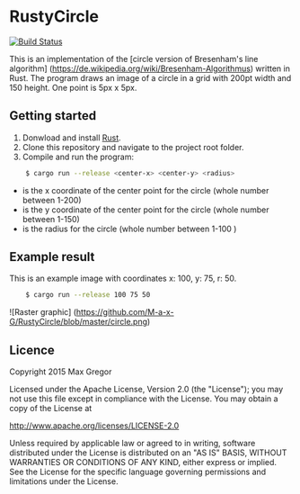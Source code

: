# RustyCircle

[![Build Status](https://travis-ci.org/M-a-x-G/RustyCircle.svg)](https://travis-ci.org/M-a-x-G/RustyCircle)

This is an implementation of the [circle version of Bresenham's line algorithm] (https://de.wikipedia.org/wiki/Bresenham-Algorithmus) written in Rust. 
The program draws an image of a circle in a grid with 200pt width and 150 height. One point is 5px x 5px.

## Getting started

1. Donwload and install [Rust](https://www.rust-lang.org).
2. Clone this repository and navigate to the project root folder.
2. Compile and run the program:

```sh
    $ cargo run --release <center-x> <center-y> <radius>
```

* <center-x> is the x coordinate of the center point for the circle (whole number between 1-200)
* <center-y> is the y coordinate of the center point for the circle (whole number between 1-150)
* <radius> is the radius for the circle (whole number between 1-100 )

## Example result

This is an example image with coordinates x: 100, y: 75, r: 50.

```sh
    $ cargo run --release 100 75 50
```

![Raster graphic] (https://github.com/M-a-x-G/RustyCircle/blob/master/circle.png)

## Licence

Copyright 2015 Max Gregor

Licensed under the Apache License, Version 2.0 (the "License");
you may not use this file except in compliance with the License.
You may obtain a copy of the License at

http://www.apache.org/licenses/LICENSE-2.0

Unless required by applicable law or agreed to in writing, software
distributed under the License is distributed on an "AS IS" BASIS,
WITHOUT WARRANTIES OR CONDITIONS OF ANY KIND, either express or implied.
See the License for the specific language governing permissions and
limitations under the License.
